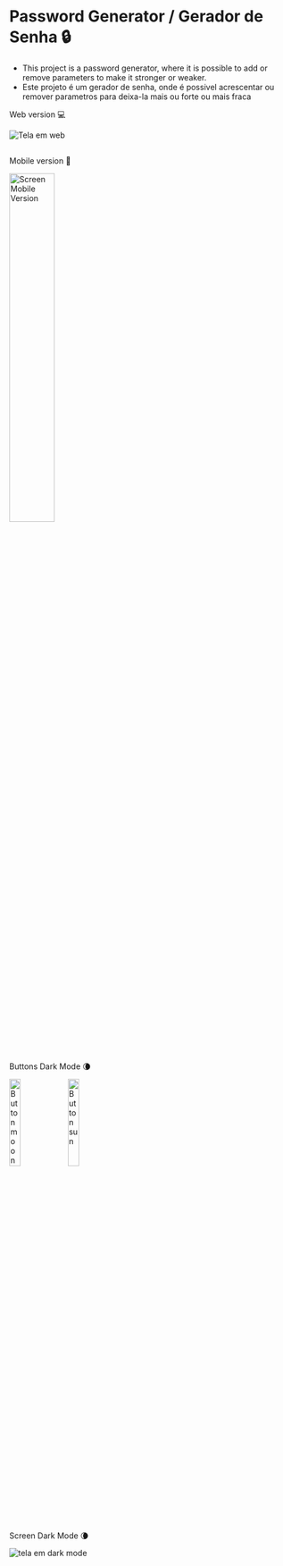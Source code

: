 # Password Generator / Gerador de Senha 🔒
- This project is a password generator, where it is possible to add or remove parameters to make it stronger or weaker.
- Este projeto é um gerador de senha, onde é possivel acrescentar ou remover parametros para deixa-la mais ou forte ou mais fraca

Web version 💻 

![Tela em web](https://github.com/kervines/password-generator/assets/57775586/434a431f-8ab8-43d3-b506-b4fcc75dcbfa)
##

Mobile version 📱

<img src='https://github.com/kervines/password-generator/assets/57775586/ed21dcc2-7d16-4c0e-a813-4e0bef71cf6a' height=40% alt='Screen Mobile Version'>

##

Buttons Dark Mode 🌘

<img src='https://github.com/kervines/password-generator/assets/57775586/e3913942-d2a9-4464-a17f-de79b69e20dc' height=20% alt='Button moon'>
<img src='https://github.com/kervines/password-generator/assets/57775586/120bc669-6e46-40c4-87b8-baa813002424' height=20% alt='Button sun'>

##

Screen Dark Mode 🌘

![tela em dark mode](https://github.com/kervines/password-generator/assets/57775586/5e14ca1b-f3c7-4766-adba-612abf2132e2)
